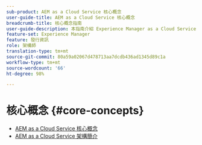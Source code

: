 ```yaml
---
sub-product: AEM as a Cloud Service 核心概念
user-guide-title: AEM as a Cloud Service 核心概念
breadcrumb-title: 核心概念指南
user-guide-description: 本指南介紹 Experience Manager as a Cloud Service 的核心概念，包括新服務的架構。
feature-set: Experience Manager
feature: 發行資訊
role: 架構師
translation-type: tm+mt
source-git-commit: 80a59a02067d478713aa7dcdb436ad1345d89c1a
workflow-type: tm+mt
source-wordcount: '66'
ht-degree: 98%

---
```



# 核心概念 {#core-concepts}

+ [AEM as a Cloud Service 核心概念](/help/core-concepts/home.md)
+ [AEM as a Cloud Service 架構簡介](architecture.md)
